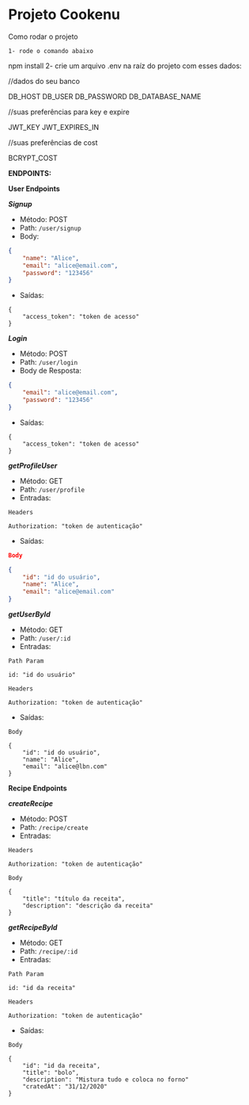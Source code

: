 # Projeto Cookenu


Como rodar o projeto
````
1- rode o comando abaixo
````

npm install
2- crie um arquivo .env na raíz do projeto com esses dados:

//dados do seu banco

DB_HOST
DB_USER
DB_PASSWORD
DB_DATABASE_NAME

//suas preferências para key e expire

JWT_KEY
JWT_EXPIRES_IN

//suas preferências de cost

BCRYPT_COST

**ENDPOINTS:**

**User Endpoints**

***Signup***
- Método: POST
- Path: `/user/signup`
- Body:

```json
{
	"name": "Alice",
	"email": "alice@email.com",
	"password": "123456"
}
````

- Saídas:
````
{
	"access_token": "token de acesso"
}
````

***Login***

- Método: POST
- Path: `/user/login`
- Body de Resposta:

```json
{
	"email": "alice@email.com",
	"password": "123456"
}
```
- Saídas:

````
{
	"access_token": "token de acesso"
}
````

***getProfileUser***

- Método: GET
- Path: `/user/profile`
- Entradas:
````
Headers

Authorization: "token de autenticação"
````

- Saídas:

```json
Body

{
	"id": "id do usuário",
	"name": "Alice",
	"email": "alice@email.com"
}
```


***getUserById***

- Método: GET
- Path: `/user/:id`
- Entradas:
````
Path Param

id: "id do usuário"

Headers

Authorization: "token de autenticação"
`````

- Saídas: 

`````
Body

{
	"id": "id do usuário",
	"name": "Alice",
	"email": "alice@lbn.com"
}
`````

**Recipe Endpoints**

***createRecipe***

- Método: POST
- Path: `/recipe/create`
- Entradas:

````
Headers

Authorization: "token de autenticação"

Body

{
	"title": "título da receita",
	"description": "descrição da receita"
}
`````

***getRecipeById***

- Método: GET
- Path: `/recipe/:id`
- Entradas:

````
Path Param

id: "id da receita"

Headers

Authorization: "token de autenticação"
`````

- Saídas: 

````
Body

{
	"id": "id da receita",
	"title": "bolo",
	"description": "Mistura tudo e coloca no forno"
	"cratedAt": "31/12/2020"
}
`````
